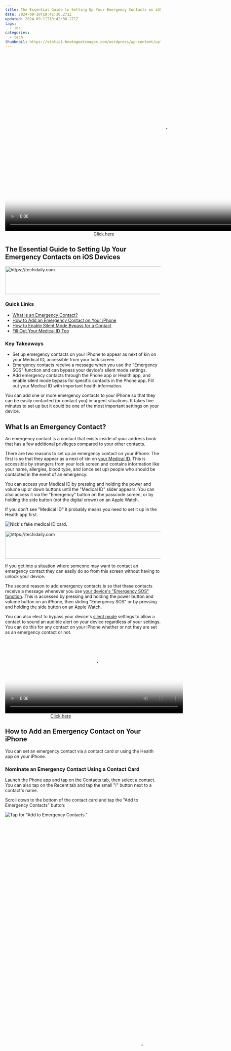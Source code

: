 ```yaml
---
title: The Essential Guide to Setting Up Your Emergency Contacts on iOS Devices
date: 2024-09-10T10:42:30.271Z
updated: 2024-09-11T10:42:30.271Z
tags:
  - ios
categories:
  - tech
thumbnail: https://static1.howtogeekimages.com/wordpress/wp-content/uploads/2023/09/53216233185_535482fe6e_o.jpg
---
```






<!-- affiliate ads begin -->
<span id="1155462">
					<video width="1024" height="576" style="cursor:pointer"
           poster="//a.impactradius-go.com/display-clicktoplayimage/1155462.png"
           onclick="if(!this.playClicked){this.play();this.setAttribute('controls',true);this.playClicked=true;}">
	   <source src="//a.impactradius-go.com/display-ad/14559-1155462">
	   <img src="//a.impactradius-go.com/display-clicktoplayimage/1155462.png" style="border: none; height: 100%; width: 100%; object-fit: contain">
	</video>
	<div style="width:640px;text-align:center"><a href="javascript:window.open(decodeURIComponent('https%3A%2F%2Fpropmoneyinc.pxf.io%2Fc%2F5597632%2F1155462%2F14559'), '_blank');void(0);">Click here</a></div>
</span>
<img height="0" width="0" src="https://imp.pxf.io/i/5597632/1155462/14559" style="position:absolute;visibility:hidden;" border="0" />
<!-- affiliate ads end -->




## The Essential Guide to Setting Up Your Emergency Contacts on iOS Devices





<!-- affiliate ads begin -->
<a href="https://ursime.pxf.io/c/5597632/2136545/16384" target="_top" id="2136545">
  <img src="//a.impactradius-go.com/display-ad/16384-2136545" border="0" alt="https://techidaily.com" width="728" height="90"/>
</a>
<img height="0" width="0" src="https://ursime.pxf.io/i/5597632/2136545/16384" style="position:absolute;visibility:hidden;" border="0" />
<!-- affiliate ads end -->




### Quick Links

* [What Is an Emergency Contact?](https://screen-mirror.techidaily.com/how-samsung-galaxy-a54-5g-mirror-screen-to-pc-drfone-by-drfone-android/)
* [How to Add an Emergency Contact on Your iPhone](https://extra-hints.techidaily.com/2024-approved-apple-podcasts-downloading-made-easy/)
* [How to Enable Silent Mode Bypass for a Contact](https://tech-renaissance.techidaily.com/say-goodbye-to-lost-keys-with-2e-top-sound-wave-tracker-picks-for-a-hassle-free-2024/)
* [Fill Out Your Medical ID Too](https://bypass-frp.techidaily.com/in-2024-is-gsm-flasher-adb-legit-full-review-to-bypass-your-xiaomi-13-ultrafrp-lock-by-drfone-android/)

### Key Takeaways

* Set up emergency contacts on your iPhone to appear as next of kin on your Medical ID, accessible from your lock screen.
* Emergency contacts receive a message when you use the "Emergency SOS" function and can bypass your device's silent mode settings.
* Add emergency contacts through the Phone app or Health app, and enable silent mode bypass for specific contacts in the Phone app. Fill out your Medical ID with important health information.

 You can add one or more emergency contacts to your iPhone so that they can be easily contacted (or contact you) in urgent situations. It takes five minutes to set up but it could be one of the most important settings on your device.

##  What Is an Emergency Contact?

 An emergency contact is a contact that exists inside of your address book that has a few additional privileges compared to your other contacts.

 There are two reasons to set up an emergency contact on your iPhone. The first is so that they appear as a next of kin on [your Medical ID](https://some-knowledge.techidaily.com/2024-approved-ideal-steadicams-for-uav-aerial-cinematography/). This is accessible by strangers from your lock screen and contains information like your name, allergies, blood type, and (once set up) people who should be contacted in the event of an emergency.

 You can access your Medical ID by pressing and holding the power and volume up or down buttons until the "Medical ID" slider appears. You can also access it via the "Emergency" button on the passcode screen, or by holding the side button (not the digital crown) on an Apple Watch.

 If you don't see "Medical ID" it probably means you need to set it up in the Health app first.

![Nick's fake medical ID card.](https://static1.howtogeekimages.com/wordpress/wp-content/uploads/2023/09/medical-id.png) 





<!-- affiliate ads begin -->
<a href="https://united.elfm.net/c/5597632/2139563/4704" target="_top" id="2139563">
  <img src="//a.impactradius-go.com/display-ad/4704-2139563" border="0" alt="https://techidaily.com" width="728" height="90"/>
</a>
<img height="0" width="0" src="https://united.elfm.net/i/5597632/2139563/4704" style="position:absolute;visibility:hidden;" border="0" />
<!-- affiliate ads end -->




 If you get into a situation where someone may want to contact an emergency contact they can easily do so from this screen without having to unlock your device.

 The second reason to add emergency contacts is so that these contacts receive a message whenever you use [your device's "Emergency SOS" function](https://facebook-video-share.techidaily.com/updated-boost-your-channel-game-essential-video-editing-advice-for-2024/). This is accessed by pressing and holding the power button and volume button on an iPhone, then sliding "Emergency SOS" or by pressing and holding the side button on an Apple Watch.

 You can also elect to bypass your device's [silent mode](https://android-transfer.techidaily.com/how-to-transfer-data-from-vivo-y55s-5g-2023-to-blackberry-drfone-by-drfone-transfer-from-android-transfer-from-android/) settings to allow a contact to sound an audible alert on your device regardless of your settings. You can do this for any contact on your iPhone whether or not they are set as an emergency contact or not.





<!-- affiliate ads begin -->
<span id="1982461">
					<video width="576" height="240" style="cursor:pointer"
           poster="//a.impactradius-go.com/display-clicktoplayimage/1982461.png"
           onclick="if(!this.playClicked){this.play();this.setAttribute('controls',true);this.playClicked=true;}">
	   <source src="//a.impactradius-go.com/display-ad/22993-1982461">
	   <img src="//a.impactradius-go.com/display-clicktoplayimage/1982461.png" style="border: none; height: 100%; width: 100%; object-fit: contain">
	</video>
	<div style="width:360px;text-align:center"><a href="javascript:window.open(decodeURIComponent('https%3A%2F%2Fhomestyler.sjv.io%2Fc%2F5597632%2F1982461%2F22993'), '_blank');void(0);">Click here</a></div>
</span>
<img height="0" width="0" src="https://imp.pxf.io/i/5597632/1982461/22993" style="position:absolute;visibility:hidden;" border="0" />
<!-- affiliate ads end -->




##  How to Add an Emergency Contact on Your iPhone

 You can set an emergency contact via a contact card or using the Health app on your iPhone.

###  Nominate an Emergency Contact Using a Contact Card

 Launch the Phone app and tap on the Contacts tab, then select a contact. You can also tap on the Recent tab and tap the small "i" button next to a contact's name.

 Scroll down to the bottom of the contact card and tap the "Add to Emergency Contacts" button:

![Tap for "Add to Emergency Contacts."](https://static1.howtogeekimages.com/wordpress/wp-content/uploads/2023/09/add-to-her-emergency.png) 





<!-- affiliate ads begin -->
<span id="2135471">
					<video width="864" height="1536" style="cursor:pointer"
           poster="//a.impactradius-go.com/display-clicktoplayimage/2135471.png"
           onclick="if(!this.playClicked){this.play();this.setAttribute('controls',true);this.playClicked=true;}">
	   <source src="//a.impactradius-go.com/display-ad/18498-2135471">
	   <img src="//a.impactradius-go.com/display-clicktoplayimage/2135471.png" style="border: none; height: 100%; width: 100%; object-fit: contain">
	</video>
	<div style="width:540px;text-align:center"><a href="javascript:window.open(decodeURIComponent('https%3A%2F%2Funicoeye.pxf.io%2Fc%2F5597632%2F2135471%2F18498'), '_blank');void(0);">Click here</a></div>
</span>
<img height="0" width="0" src="https://imp.pxf.io/i/5597632/2135471/18498" style="position:absolute;visibility:hidden;" border="0" />
<!-- affiliate ads end -->




 Choose a label that best describes your relationship, or tap on "Add Custom Label" to add your own:

![Pick the relationship that most accurately describes your contact.](https://static1.howtogeekimages.com/wordpress/wp-content/uploads/2023/09/pick-relationship.png) 

 Your Medical ID will open with your nominated contacts under the "Emergency Contacts" section. Tap "Done" to save your changes.





<!-- affiliate ads begin -->
<a href="https://appsumo.8odi.net/c/5597632/2129739/7443" target="_top" id="2129739">
  <img src="//a.impactradius-go.com/display-ad/7443-2129739" border="0" alt="https://techidaily.com" width="728" height="90"/>
</a>
<img height="0" width="0" src="https://appsumo.8odi.net/i/5597632/2129739/7443" style="position:absolute;visibility:hidden;" border="0" />
<!-- affiliate ads end -->




###  Add or Remove an Emergency Contact using the Health App

 You can also do this using [the Health app](https://extra-tips.techidaily.com/metaverse-giggles-galore-ingenious-ways-to-craft-memes/) directly. Launch the Health app then tap on your user icon in the top-right corner, followed by Medical ID:

![Tap "Medical ID."](https://static1.howtogeekimages.com/wordpress/wp-content/uploads/2023/09/medical-id-card.png) 

 Tap "Edit" in the top-right corner then scroll down to "Emergency Contacts" and tap the "Add Emergency Contact" button. Select a contact followed by a label that best suits your relationship (or use "Add Custom Label" to define your own) then tap "Done" to save your changes.

![Emergency contact is a strawberry.](https://static1.howtogeekimages.com/wordpress/wp-content/uploads/2023/09/strawberrry-sister.png) 

 You can also remove a contact from your list here by tapping the minus next to their name while editing your Medical ID.

##  How to Enable Silent Mode Bypass for a Contact

 If you want incoming phone calls and messages from an emergency contact to be audible even when your device has been silenced, you can enable it on a per-contact basis.

 Open up the Phone app and tap on the Contacts tab, then find the contact in question. Tap on "Edit" in the top-right corner and tap on the "Ringtone" or "Text Tone" button:

![Tap the setting next to "Ringtone" or "Text Tone."](https://static1.howtogeekimages.com/wordpress/wp-content/uploads/2023/09/tap-ringtone-or-text-tone.png) 





<!-- affiliate ads begin -->
<a href="https://unicoeye.pxf.io/c/5597632/2134490/18498" target="_top" id="2134490">
  <img src="//a.impactradius-go.com/display-ad/18498-2134490" border="0" alt="https://techidaily.com" width="728" height="90"/>
</a>
<img height="0" width="0" src="https://unicoeye.pxf.io/i/5597632/2134490/18498" style="position:absolute;visibility:hidden;" border="0" />
<!-- affiliate ads end -->




 Enable the "Emergency Bypass" setting in the window that appears:

![Tap the "Emergency Bypass" toggle.](https://static1.howtogeekimages.com/wordpress/wp-content/uploads/2023/09/emergency-bypass-toggle.png) 





<!-- affiliate ads begin -->
<a href="https://aidotcom.pxf.io/c/5597632/2129042/19576" target="_top" id="2129042">
  <img src="//a.impactradius-go.com/display-ad/19576-2129042" border="0" alt="https://techidaily.com" width="300" height="90"/>
</a>
<img height="0" width="0" src="https://aidotcom.pxf.io/i/5597632/2129042/19576" style="position:absolute;visibility:hidden;" border="0" />
<!-- affiliate ads end -->




 You'll need to enable this independently for both text tone and [ringtone](https://extra-support.techidaily.com/strategic-brand-integrations-within-youtube-realms-for-2024/) if you want both to sound.

##  Fill Out Your Medical ID Too

 Your Medical ID could be invaluable during an emergency if you have certain allergies, health conditions, or take regular medication. You can provide additional information like primary language and blood type too.

 Medical ID and emergency contacts aren't the only things you can do with the Health app. Learn how to [track your steps](https://techtrends.techidaily.com/how-to-see-old-notifications-on-an-iphone/) and [share health data with family and doctors](https://facebook-videos.techidaily.com/new-in-2024-masterful-methods-for-attaching-fb-story-links/), as well as [how an Apple Watch can help build a better picture of your health](https://fake-location.techidaily.com/in-2024-3-ways-to-change-location-on-facebook-marketplace-for-lava-blaze-curve-5g-drfone-by-drfone-virtual-android/).

<ins class="adsbygoogle"
     style="display:block"
     data-ad-format="autorelaxed"
     data-ad-client="ca-pub-7571918770474297"
     data-ad-slot="1223367746"></ins>



<ins class="adsbygoogle"
     style="display:block"
     data-ad-client="ca-pub-7571918770474297"
     data-ad-slot="8358498916"
     data-ad-format="auto"
     data-full-width-responsive="true"></ins>










